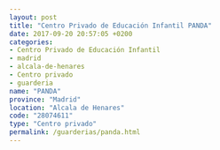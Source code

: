 ```yaml
---
layout: post
title: "Centro Privado de Educación Infantil PANDA"
date: 2017-09-20 20:57:05 +0200
categories:
- Centro Privado de Educación Infantil
- madrid
- alcala-de-henares
- Centro privado
- guarderia
name: "PANDA"
province: "Madrid"
location: "Alcala de Henares"
code: "28074611"
type: "Centro privado"
permalink: /guarderias/panda.html
---
```

